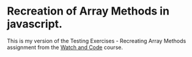 # Recreation of Array Methods in javascript.

This is my version of the Testing Exercises - Recreating Array Methods assignment from the <a target="_blank" href="https://watchandcode.com/">Watch and Code</a> course.
